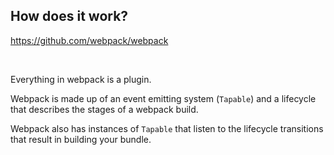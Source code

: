 ## How does it work?

https://github.com/webpack/webpack

</br>

Everything in webpack is a plugin.

Webpack is made up of an event emitting system (`Tapable`) and a lifecycle that describes the stages of a webpack build.

Webpack also has instances of `Tapable` that listen to the lifecycle transitions that result in building your bundle.